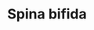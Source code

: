 ---
annotations:
- type: Pathway Ontology
  value: altered folate metabolic pathway
- type: Cell Type Ontology
  value: neuroepithelial stem cell
- type: Disease Ontology
  value: spina bifida
- type: Pathway Ontology
  value: folate metabolic pathway
- type: Disease Ontology
  value: neural tube defect
authors:
- XNauts
- Fehrhart
- Egonw
- Mkutmon
description: Pathway under construction to explain how Spina Bifida occurs during
  development. Many genes in the pathway are known risk factors for Spina Bifida.
  The current theory suggests that the shortage of nucleotides in neuroepithelial
  cells slows the cellular replication leading to a 'retarded' neural fold development.
last-edited: 2022-01-30
organisms:
- Homo sapiens
redirect_from:
- /index.php/Pathway:WP5150
- /instance/WP5150
schema-jsonld:
- '@context': https://schema.org/
  '@id': https://wikipathways.github.io/pathways/WP5150.html
  '@type': Dataset
  creator:
    '@type': Organization
    name: WikiPathways
  description: Pathway under construction to explain how Spina Bifida occurs during
    development. Many genes in the pathway are known risk factors for Spina Bifida.
    The current theory suggests that the shortage of nucleotides in neuroepithelial
    cells slows the cellular replication leading to a 'retarded' neural fold development.
  keywords:
  - KIAA0828
  - MTR
  - Low methionine intake
  - DNA synthesis
  - Spina bifida
  - Disease
  - Gene
  - DNMT1
  - Metabolite
  - THF
  - DNMT3b
  - Alcohol intake
  - 2'-Deoxycytidine 5'-monophosphate(1−) residue
  - 5-Methyltetrahydrofolate
  - MTHFR
  - Methionine
  - MTHFD1
  - Protein synthesis
  - MTRR
  - 5,10-Methenyltetrahydrofolate
  - 5,10-Methylenetetrahydrofolate
  - Physiological change
  - Cellular process
  - Methylcobalamin
  - S-Adenosylmethionine
  - DNMT3a
  - 10-Formyltetrahydrofolate
  - Caffeine
  - Toxin
  - 5-Methyl dCMP(1−) residue
  - Folic acid
  - Homocysteine
  - MAT2B
  - SHMT1
  - MAT1A
  - Tobacco Smoke Pollution
  - Cell proliferation
  - AHCY
  - Ethanol
  - S-Adenosylhomocysteine
  - Cobalamin
  license: CC0
  name: Spina bifida
seo: CreativeWork
title: Spina bifida
wpid: WP5150
---
